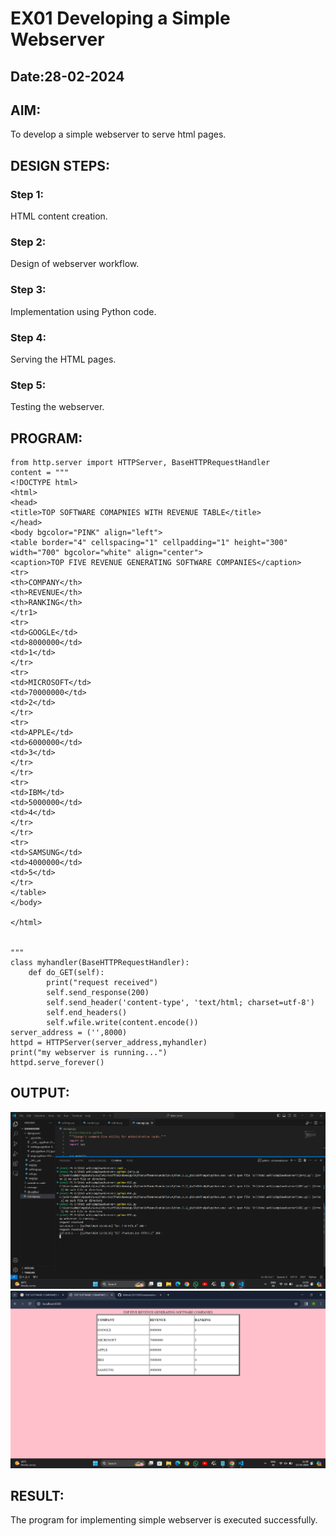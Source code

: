 # EX01 Developing a Simple Webserver
## Date:28-02-2024

## AIM:
To develop a simple webserver to serve html pages.

## DESIGN STEPS:
### Step 1: 
HTML content creation.

### Step 2:
Design of webserver workflow.

### Step 3:
Implementation using Python code.

### Step 4:
Serving the HTML pages.

### Step 5:
Testing the webserver.

## PROGRAM:
```
from http.server import HTTPServer, BaseHTTPRequestHandler
content = """
<!DOCTYPE html>
<html>
<head>
<title>TOP SOFTWARE COMAPNIES WITH REVENUE TABLE</title>
</head>
<body bgcolor="PINK" align="left">
<table border="4" cellspacing="1" cellpadding="1" height="300" width="700" bgcolor="white" align="center">
<caption>TOP FIVE REVENUE GENERATING SOFTWARE COMPANIES</caption>
<tr>
<th>COMPANY</th>
<th>REVENUE</th>
<th>RANKING</th>
</tr1>
<tr>
<td>GOOGLE</td>
<td>8000000</td>
<td>1</td>
</tr>
<tr>
<td>MICROSOFT</td>
<td>70000000</td>
<td>2</td>
</tr>
<tr>
<td>APPLE</td>
<td>6000000</td>
<td>3</td>
</tr>
</tr>
<tr>
<td>IBM</td>
<td>5000000</td>
<td>4</td>
</tr>
</tr>
<tr>
<td>SAMSUNG</td>
<td>4000000</td>
<td>5</td>
</tr>
</table>
</body>
    
</html>


"""
class myhandler(BaseHTTPRequestHandler):
    def do_GET(self):
        print("request received")
        self.send_response(200)
        self.send_header('content-type', 'text/html; charset=utf-8')
        self.end_headers()
        self.wfile.write(content.encode())
server_address = ('',8000)
httpd = HTTPServer(server_address,myhandler)
print("my webserver is running...")
httpd.serve_forever()
```

## OUTPUT:
![alt text](<Screenshot 2024-03-12 113517.png>)
![alt text](<Screenshot (12).png>)

## RESULT:
The program for implementing simple webserver is executed successfully.

